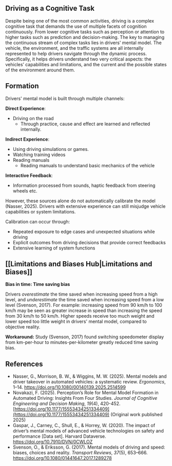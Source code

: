 
## Driving as a Cognitive Task

Despite being one of the most common activities, driving is a complex cognitive task that demands the use of multiple facets of cognition continuously. From lower cognitive tasks such as perception or attention to higher tasks such as prediction and decision-making. The key to managing the continuous stream of complex tasks lies in drivers' mental model.  The vehicle,  the environment, and the traffic systems are all internally represented to help drivers navigate through the dynamic process. Specifically, it helps drivers understand two very critical aspects: the vehicles’ capabilities and limitations, and the current and the possible states of the environment around them.  

## Formation

Drivers' mental model is built through multiple channels:

**Direct Experience**: 
- Driving on the road
	- Through practice, cause and effect are learned and reflected internally.

**Indirect Experience**:
- Using driving simulations or games.
- Watching training videos
- Reading manuals
	- Reading manuals to understand basic mechanics of the vehicle

**Interactive Feedback**:
- Information processed from sounds, haptic feedback from steering wheels etc.

However, these sources alone do not automatically calibrate the model (Nasser, 2025). Drivers with extensive experience can still misjudge vehicle capabilities or system limitations.

Calibration can occur through:

- Repeated exposure to edge cases and unexpected situations while driving
- Explicit outcomes from driving decisions that provide correct feedbacks
- Extensive learning of system functions 


## [[Limitations and Biases Hub|Limitations and Biases]]
**Bias in time: Time saving bias**

Drivers *overestimate* the time saved when increasing speed from a high level, and *underestimate* the time saved when increasing speed from a low level (Svenson, 2017). For example: increasing speed from 90 km/h to 100 km/h may be seen as greater increase in speed than increasing the speed from 30 km/h to 50 km/h. Higher speeds receive too much weight and lower speed too little weight in drivers' mental model, compared to objective reality. 

**Workaround:**
Study (Svenson, 2017) found switching speedometer display from km-per-hour to minutes-per-kilometer greatly reduced time saving bias.




## References
- Nasser, G., Morrison, B. W., & Wiggins, M. W. (2025). Mental models and driver takeover in automated vehicles: a systematic review. _Ergonomics_, 1–14. https://doi.org/10.1080/00140139.2025.2514599
- Novakazi, F. (2025). Perception’s Role for Mental Model Formation in Automated Driving: Insights From Four Studies. _Journal of Cognitive Engineering and Decision Making_, _19_(4), 420-452. [https://doi.org/10.1177/15553434251334409](https://doi.org/10.1177/15553434251334409) (Original work published 2025)
- Gaspar, J., Carney, C., Shull, E., & Horrey, W. (2020). The impact of driver’s mental models of advanced vehicle technologies on safety and performance [Data set]. Harvard Dataverse. https://doi.org/10.7910/DVN/0CWLOZ
- Svenson, O., & Eriksson, G. (2017). Mental models of driving and speed: biases, choices and reality. _Transport Reviews_, _37_(5), 653–666. https://doi.org/10.1080/01441647.2017.1289278
